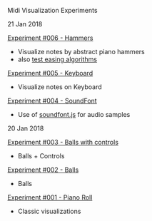 Midi Visualization Experiments

21 Jan 2018

[Experiment #006 - Hammers](006_hammers.html)
- Visualize notes by abstract piano hammers
- also [test easing algorithms](test_fade.html)

[Experiment #005 - Keyboard](005_keyboard.html)
- Visualize notes on Keyboard

[Experiment #004 - SoundFont](004_soundfont.html)
- Use of [soundfont.js](https://github.com/danigb/soundfont-player) for audio samples

20 Jan 2018

[Experiment #003 - Balls with controls](003_ballsy.html)
- Balls + Controls

[Experiment #002 - Balls ](002_balls.html)
- Balls

[Experiment #001 - Piano Roll ](001_basic_piano_roll.html)
- Classic visualizations
